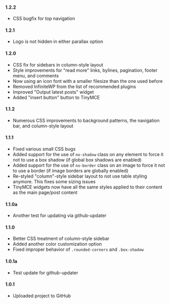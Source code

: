 #### 1.2.2
* CSS bugfix for top navigation

#### 1.2.1
* Logo is not hidden in either parallax option

#### 1.2.0
* CSS fix for sidebars in column-style layout
* Style improvements for "read more" links, bylines, pagination, footer menu, and comments
* Now using an icon font with a smaller filesize than the one used before
* Removed InfiniteWP from the list of recommended plugins
* Improved "Output latest posts" widget
* Added "insert button" button to TinyMCE

#### 1.1.2
* Numerous CSS improvements to background patterns, the navigation bar, and column-style layout

#### 1.1.1
* Fixed various small CSS bugs
* Added support for the use of `no-shadow` class on any element to force it not to use a box shadow (if global box shadows are enabled)
* Added support for the use of `no-border` class on an image to force it not to use a border (if image borders are globally enabled)
* Re-styled "column"-style sidebar layout to not use table styling anymore. This fixes some sizing issues
* TinyMCE widgets now have all the same styles applied to their content as the main page/post content

#### 1.1.0a
* Another test for updating via github-updater

#### 1.1.0
* Better CSS treatment of column-style sidebar
* Added another color customization option
* Fixed improper behavior of `.rounded-corners` and `.box-shadow`

#### 1.0.1a
* Test update for github-updater

#### 1.0.1
* Uploaded project to GitHub
